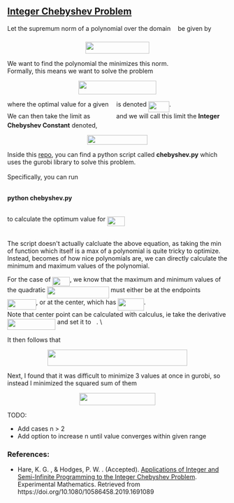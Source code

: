 <div id="chebyshev_optimization">
<h2><a href="https://github.com/leoncyao/chebyshev_optimization">Integer Chebyshev Problem</a></h2>

Let the supremum norm of a polynomial over the domain <img src="https://rawgit.com/leoncyao/chebyshev_optimization/None/svgs/21fd4e8eecd6bdf1a4d3d6bd1fb8d733.svg?invert_in_darkmode" align=middle width=8.51598pt height=22.46574pt/> be given by 

<p align="center"><img src="https://rawgit.com/leoncyao/chebyshev_optimization/None/svgs/fef6b455bc6467a0acfdc1adca262926.svg?invert_in_darkmode" align=middle width=145.24785pt height=26.99862pt/></p>

We want to find the polynomial the minimizes this norm. 
<br>
Formally, this means we want to solve the problem

<p align="center"><img src="https://rawgit.com/leoncyao/chebyshev_optimization/None/svgs/77eff370de2749bbbc35708cdce65090.svg?invert_in_darkmode" align=middle width=178.6125pt height=31.415505pt/></p>

where the optimal value for a given <img src="https://rawgit.com/leoncyao/chebyshev_optimization/None/svgs/55a049b8f161ae7cfeb0197d75aff967.svg?invert_in_darkmode" align=middle width=9.867pt height=14.15535pt/> is denoted <img src="https://rawgit.com/leoncyao/chebyshev_optimization/None/svgs/1d642a0bc678e4c10415af2c79eee9cf.svg?invert_in_darkmode" align=middle width=47.760735pt height=24.6576pt/>. <br>
We can then take the limit as <img src="https://rawgit.com/leoncyao/chebyshev_optimization/None/svgs/5b1d0e6cb391219b21d53d5848fe80a9.svg?invert_in_darkmode" align=middle width=51.876pt height=14.15535pt/> and we will call this limit the <b>Integer Chebyshev Constant</b> denoted,

<p align="center"><img src="https://rawgit.com/leoncyao/chebyshev_optimization/None/svgs/a0944b5203ba3c9cc7f70d56b7b4819a.svg?invert_in_darkmode" align=middle width=138.177765pt height=22.19184pt/></p>

Inside this <a href="https://github.com/leoncyao/chebyshev_optimization">repo</a>, you can find a python script called <b>chebyshev.py</b> which uses the gurobi library to solve this problem. <br><br>
Specifically, you can run <br><br>

<b>python chebyshev.py</b> <br><br>

to calculate the optimum value for <img src="https://rawgit.com/leoncyao/chebyshev_optimization/None/svgs/a2b83378f3a851a69124cae9e0f695fc.svg?invert_in_darkmode" align=middle width=40.003755pt height=21.18732pt/> <br><br>

The script doesn't actually calcluate the above equation, as taking the min of function which itself is a max of a polynomial is quite tricky to optimize. Instead, becomes of how nice polynomials are, we can directly calculate the minimum and maximum values of the polynomial. 

For the case of <img src="https://rawgit.com/leoncyao/chebyshev_optimization/None/svgs/da60d8ce586cf444dfc2735588ee6cab.svg?invert_in_darkmode" align=middle width=40.003755pt height=21.18732pt/>, we know that the maximum and minimum values of the quadratic <img src="https://rawgit.com/leoncyao/chebyshev_optimization/None/svgs/83941ef837b20958734f13c92418df5b.svg?invert_in_darkmode" align=middle width=141.5733pt height=26.76201pt/> must either be at the endpoints <img src="https://rawgit.com/leoncyao/chebyshev_optimization/None/svgs/bfd4c9c32b22716d81631274ca94c912.svg?invert_in_darkmode" align=middle width=65.856285pt height=24.6576pt/>, or at the center, which has <img src="https://rawgit.com/leoncyao/chebyshev_optimization/None/svgs/09c1b62c2e6a1f700c7b4b072f26124d.svg?invert_in_darkmode" align=middle width=59.753595pt height=28.92648pt/>. <br>
Note that center point can be calculated with calculus, ie take the derivative <img src="https://rawgit.com/leoncyao/chebyshev_optimization/None/svgs/c1b3df4af3827a23698601369289d043.svg?invert_in_darkmode" align=middle width=110.42988pt height=24.71634pt/> and set it to <img src="https://rawgit.com/leoncyao/chebyshev_optimization/None/svgs/29632a9bf827ce0200454dd32fc3be82.svg?invert_in_darkmode" align=middle width=8.219277pt height=21.18732pt/>. \\

It then follows that 
<p align="center"><img src="https://rawgit.com/leoncyao/chebyshev_optimization/None/svgs/ae6579657d322cdf41e723cb2d422202.svg?invert_in_darkmode" align=middle width=319.9911pt height=37.206015pt/></p> 
Next, I found that it was difficult to minimize 3 values at once in gurobi, so instead I minimized the squared sum of them 

<p align="center"><img src="https://rawgit.com/leoncyao/chebyshev_optimization/None/svgs/0f693fbc079a8922d5f5f5b8d45bed2c.svg?invert_in_darkmode" align=middle width=173.7054pt height=27.804315pt/></p>


TODO: 
<ul>
<li>Add cases n > 2 </li>
<li>Add option to increase n until value converges within given range</li>
</ul>

<h3>References:</h3>
<ul>
<li>Hare, K. G. , & Hodges, P. W. . (Accepted). <a href="https://uwaterloo.ca/scholar/kghare/publications/applications-integer-and-semi-infinite-programming-integer-chebyshev-problem">Applications of Integer and Semi-Infinite Programming to the Integer Chebyshev Problem</a>. Experimental Mathematics. Retrieved from https://doi.org/10.1080/10586458.2019.1691089
</li>

</ul>




</div>